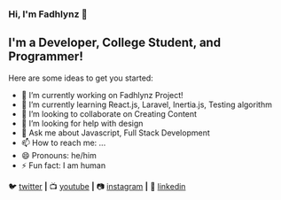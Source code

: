 ### Hi, I'm Fadhlynz 👋

## I'm a Developer, College Student, and Programmer!

Here are some ideas to get you started:

- 🔭 I’m currently working on Fadhlynz Project!
- 🌱 I’m currently learning React.js, Laravel, Inertia.js, Testing algorithm
- 👯 I’m looking to collaborate on Creating Content
- 🤔 I’m looking for help with design
- 💬 Ask me about Javascript, Full Stack Development
- 📫 How to reach me: ...
- 😄 Pronouns: he/him
- ⚡ Fun fact: I am human

🐦 [twitter][twitter] **|** 
📺 [youtube][youtube] **|** 
📷 [instagram][instagram] **|** 
👔 [linkedin][linkedin]

[twitter]: https://twitter.com/FadhlyNurzaman
[youtube]: https://youtube.com/UCEp14FMmbnraHKcOFiEWOOg
[instagram]: https://instagram.com/fadhlynz
[linkedin]: https://linkedin.com/in/fadhlynz

